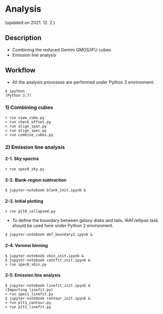 # Analysis
(updated on 2021. 12. 2.)

## Description
* Combining the reduced Gemini GMOS/IFU cubes
* Emission line analysis

## Workflow
* All the analysis processes are performed under Python 3 environment.
```
$ ipython
(Python 3.7)
```

### 1) Combining cubes
```
> run view_cube.py
> run check_offset.py
> run align_spat.py
> run align_spec.py
> run combine_cubes.py
```

### 2) Emission line analysis

  #### 2-1. Sky spectra
```
> run spec0_sky.py
```

#### 2-2. Blank-region subtraction
```
$ jupyter-notebook blank_init.ipynb &
```

#### 2-3. Initial plotting
```
> run plt0_collapsed.py
```
* To define the boundary between galaxy disks and tails, IRAF/ellipse task should be used here under Python 2 environment.
```
$ jupyter-notebook def_boundary2.ipynb &
```

#### 2-4. Voronoi binning
```
$ jupyter-notebook vbin_init.ipynb &
$ jupyter-notebook contfit_init.ipynb &
> run spec0_vbin.py
```

#### 2-5. Emission line analysis
```
$ jupyter-notebook linefit_init.ipynb &
(Importing linefit.py)
> run spec1_linefit.py
$ jupyter-notebook contour_init.ipynb &
> run plt1_contour.py
> run plt1_linefit.py
```
